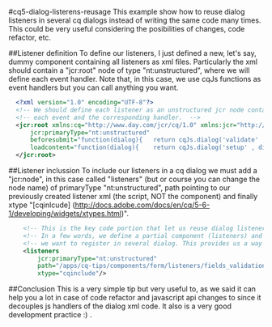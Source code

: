 #cq5-dialog-listerens-reusage
This example show how to reuse dialog listeners in several cq dialogs instead of writing the same code many times. This could be very useful considering the posibilities of changes, code refactor, etc.

##Listener definition
To define our listeners, I just defined a new, let's say, dummy component containing all listeners as xml files. Particularly the xml should contain a "jcr:root" node of type "nt:unstructured", where we will define each event handler. 
Note that, in this case, we use cqJs functions as event handlers but you can call anything you want.
```xml
  <?xml version="1.0" encoding="UTF-8"?> 
  <!-- We should define each listener as an unstructured jcr node containing  -->
  <!-- each event and the corresponding handler.  -->
  <jcr:root xmlns:cq="http://www.day.com/jcr/cq/1.0" xmlns:jcr="http://www.jcp.org/jcr/1.0"          xmlns:nt="http://www.jcp.org/jcr/nt/1.0"
      jcr:primaryType="nt:unstructured"	
      beforesubmit="function(dialog){	return cqJs.dialog('validate' , dialog); }"
      loadcontent="function(dialog){	return cqJs.dialog('setup' , dialog); }" >    
  </jcr:root>
```

##Listener inclussion
To include our listeners in a cq dialog we must add a "jcr:node", in this case called "listeners" (but or course you can change the node name) of primaryType "nt:unstructured", path pointing to our previously created listener xml (the script, NOT the component) and finally xtype "[cqinlcude] (http://docs.adobe.com/docs/en/cq/5-6-1/developing/widgets/xtypes.html)".
```xml
	<!-- This is the key code portion that let us reuse dialog listeners -->
	<!-- In a few words, we define a partial component (listeners) and we define all listeners -->
	<!-- we want to register in several dialog. This provides us a way to reuse and unify listeners. -->
    <listeners
	    jcr:primaryType="nt:unstructured"
	  	path="/apps/cq-tips/components/form/listeners/fields_validation.infinity.json"
	    xtype="cqinclude"/>
```

##Conclusion
This is a very simple tip but very useful to, as we said it can help you a lot in case of code refactor and javascript api changes to since it decouples js handlers of the dialog xml code. It also is a very good development practice :) .
